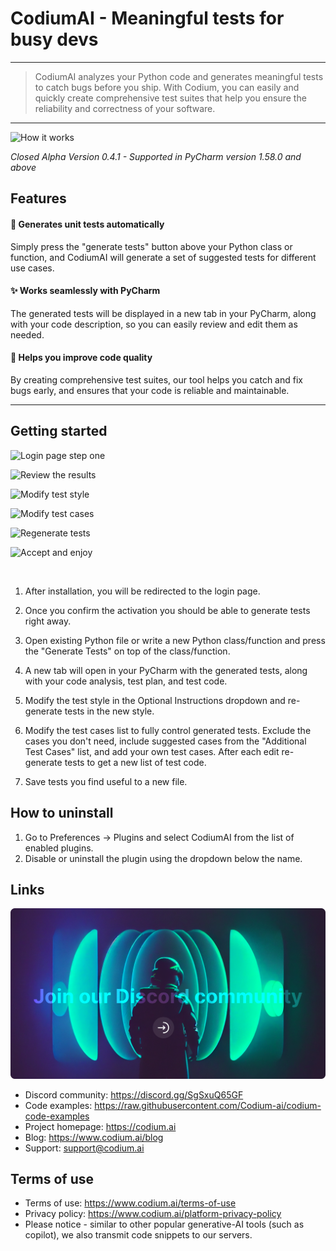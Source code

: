 # CodiumAI - Meaningful tests for busy devs

---

> CodiumAI analyzes your Python code and generates meaningful tests to catch bugs before you ship. With Codium, you can easily and quickly create comprehensive test suites that help you ensure the reliability and correctness of your software.

---

![How it works](https://raw.githubusercontent.com/Codium-ai/codiumai-vscode-release/main/media/docs/v042-qa-3Full.gif)

_Closed Alpha Version 0.4.1 - Supported in PyCharm version 1.58.0 and above_

## Features

#### 🤖 Generates unit tests automatically

Simply press the "generate tests" button above your Python class or function, and CodiumAI will generate a set of suggested tests for different use cases.

#### ✨ Works seamlessly with PyCharm

The generated tests will be displayed in a new tab in your PyCharm, along with your code description, so you can easily review and edit them as needed.

#### 🚀 Helps you improve code quality

By creating comprehensive test suites, our tool helps you catch and fix bugs early, and ensures that your code is reliable and maintainable.

---

## Getting started

![Login page step one](https://raw.githubusercontent.com/Codium-ai/codiumai-vscode-release/main/media/docs/Step1.jpg)
<br>

![Review the results](https://raw.githubusercontent.com/Codium-ai/codiumai-vscode-release/main/media/docs/Step1.jpg)
<br>

![Modify test style](https://raw.githubusercontent.com/Codium-ai/codiumai-vscode-release/main/media/docs/Step1.jpg)
<br>

![Modify test cases](https://raw.githubusercontent.com/Codium-ai/codiumai-vscode-release/main/media/docs/Step1.jpg)
<br>

![Regenerate tests](https://raw.githubusercontent.com/Codium-ai/codiumai-vscode-release/main/media/docs/Step1.jpg)
<br>

![Accept and enjoy](https://raw.githubusercontent.com/Codium-ai/codiumai-vscode-release/main/media/docs/Step1.jpg)

<br>

1. After installation, you will be redirected to the login page.

2. Once you confirm the activation you should be able to generate tests right away.

3. Open existing Python file or write a new Python class/function and press the "Generate Tests" on top of the class/function.

4. A new tab will open in your PyCharm with the generated tests, along with your code analysis, test plan, and test code.

5. Modify the test style in the Optional Instructions dropdown and re-generate tests in the new style.

6. Modify the test cases list to fully control generated tests. Exclude the cases you don't need, include suggested cases from the "Additional Test Cases" list, and add your own test cases. After each edit re-generate tests to get a new list of test code.

7. Save tests you find useful to a new file.
   <br>

## How to uninstall

1. Go to Preferences -> Plugins and select CodiumAI from the list of enabled plugins.
2. Disable or uninstall the plugin using the dropdown below the name.

## Links

[![Join our Discord community](https://raw.githubusercontent.com/Codium-ai/codiumai-vscode-release/main/media/docs/Joincommunity.png)](https://discord.gg/SgSxuQ65GF)

- Discord community: https://discord.gg/SgSxuQ65GF
- Code examples: https://raw.githubusercontent.com/Codium-ai/codium-code-examples
- Project homepage: https://codium.ai
- Blog: https://www.codium.ai/blog
- Support: support@codium.ai

## Terms of use

- Terms of use: https://www.codium.ai/terms-of-use
- Privacy policy: https://www.codium.ai/platform-privacy-policy
- Please notice - similar to other popular generative-AI tools (such as copilot), we also transmit code snippets to our servers.
